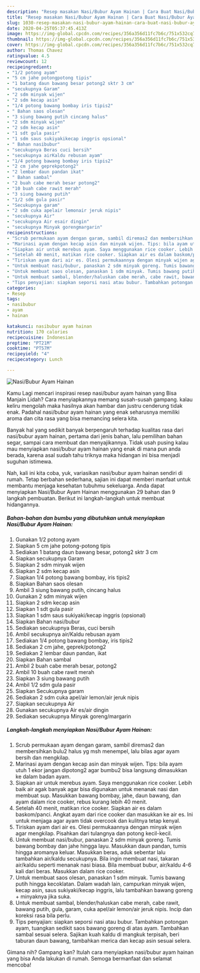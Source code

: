 ```yaml
---
description: "Resep masakan Nasi/Bubur Ayam Hainan | Cara Buat Nasi/Bubur Ayam Hainan Yang Enak Dan Lezat"
title: "Resep masakan Nasi/Bubur Ayam Hainan | Cara Buat Nasi/Bubur Ayam Hainan Yang Enak Dan Lezat"
slug: 1030-resep-masakan-nasi-bubur-ayam-hainan-cara-buat-nasi-bubur-ayam-hainan-yang-enak-dan-lezat
date: 2020-04-25T05:37:45.413Z
image: https://img-global.cpcdn.com/recipes/356a356d11fc7b6c/751x532cq70/nasibubur-ayam-hainan-foto-resep-utama.jpg
thumbnail: https://img-global.cpcdn.com/recipes/356a356d11fc7b6c/751x532cq70/nasibubur-ayam-hainan-foto-resep-utama.jpg
cover: https://img-global.cpcdn.com/recipes/356a356d11fc7b6c/751x532cq70/nasibubur-ayam-hainan-foto-resep-utama.jpg
author: Thomas Chavez
ratingvalue: 4.5
reviewcount: 12
recipeingredient:
- "1/2 potong ayam"
- "5 cm jahe potongpotong tipis"
- "1 batang daun bawang besar potong2 sktr 3 cm"
- "secukupnya Garam"
- "2 sdm minyak wijen"
- "2 sdm kecap asin"
- "1/4 potong bawang bombay iris tipis2"
- " Bahan saos olesan"
- "3 siung bawang putih cincang halus"
- "2 sdm minyak wijen"
- "2 sdm kecap asin"
- "1 sdt gula pasir"
- "1 sdm saus sukiyakikecap inggris opsional"
- " Bahan nasibubur"
- "secukupnya Beras cuci bersih"
- "secukupnya airKaldu rebusan ayam"
- "1/4 potong bawang bombay iris tipis2"
- "2 cm jahe geprekpotong2"
- "2 lembar daun pandan ikat"
- " Bahan sambal"
- "2 buah cabe merah besar potong2"
- "10 buah cabe rawit merah"
- "3 siung bawang putih"
- "1/2 sdm gula pasir"
- "Secukupnya garam"
- "2 sdm cuka apelair lemonair jeruk nipis"
- "secukupnya Air"
- "secukupnya Air esair dingin"
- "secukupnya Minyak gorengmargarin"
recipeinstructions:
- "Scrub permukaan ayam dengan garam, sambil diremas2 dan membersihkan bulu2 halus yg msh menempel, lalu bilas agar ayam bersih dan mengkilap."
- "Marinasi ayam dengan kecap asin dan minyak wijen. Tips: bila ayam utuh 1 ekor jangan dipotong2 agar bumbu2 bisa langsung dimasukkan ke dalam badan ayam."
- "Siapkan air untuk merebus ayam. Saya menggunakan rice cooker. Lebih baik air agak banyak agar bisa digunakan untuk menanak nasi dan membuat sup. Masukkan bawang bombay, jahe, daun bawang, dan ayam dalam rice cooker, rebus kurang lebih 40 menit."
- "Setelah 40 menit, matikan rice cooker. Siapkan air es dalam baskom/panci. Angkat ayam dari rice cooker dan masukkan ke air es. Ini untuk menjaga agar ayam tidak overcook dan kulitnya tetap kenyal."
- "Tiriskan ayam dari air es. Olesi permukaannya dengan minyak wijen agar mengkilap. Pisahkan dari tulangnya dan potong kecil-kecil."
- "Untuk membuat nasi/bubur, panaskan 2 sdm minyak goreng. Tumis bawang bombay dan jahe hingga layu. Masukkan daun pandan, tumis hingga aromanya keluar. Masukkan beras, aduk sebentar lalu tambahkan air/kaldu secukupnya. Bila ingin membuat nasi, takaran air/kaldu seperti menanak nasi biasa. Bila membuat bubur, air/kaldu 4-6 kali dari beras. Masukkan dalam rice cooker."
- "Untuk membuat saos olesan, panaskan 1 sdm minyak. Tumis bawang putih hingga kecoklatan. Dalam wadah lain, campurkan minyak wijen, kecap asin, saus sukiyaki/kecap inggris, lalu tambahkan bawang goreng + minyaknya jika suka."
- "Untuk membuat sambal, blender/haluskan cabe merah, cabe rawit, bawang putih, gula, garam, cuka apel/air lemon/air jeruk nipis. Incip dan koreksi rasa bila perlu."
- "Tips penyajian: siapkan seporsi nasi atau bubur. Tambahkan potongan ayam, tuangkan sedikit saos bawang goreng di atas ayam. Tambahkan sambal sesuai selera. Sajikan kuah kaldu di mangkuk terpisah, beri taburan daun bawang, tambahkan merica dan kecap asin sesuai selera."
categories:
- Resep
tags:
- nasibubur
- ayam
- hainan

katakunci: nasibubur ayam hainan 
nutrition: 170 calories
recipecuisine: Indonesian
preptime: "PT21M"
cooktime: "PT57M"
recipeyield: "4"
recipecategory: Lunch

---
```



![Nasi/Bubur Ayam Hainan](https://img-global.cpcdn.com/recipes/356a356d11fc7b6c/751x532cq70/nasibubur-ayam-hainan-foto-resep-utama.jpg)

Kamu Lagi mencari inspirasi resep nasi/bubur ayam hainan yang Bisa Manjain Lidah? Cara menyiapkannya memang susah-susah gampang. kalau keliru mengolah maka hasilnya akan hambar dan justru cenderung tidak enak. Padahal nasi/bubur ayam hainan yang enak seharusnya memiliki aroma dan cita rasa yang bisa memancing selera kita.

Banyak hal yang sedikit banyak berpengaruh terhadap kualitas rasa dari nasi/bubur ayam hainan, pertama dari jenis bahan, lalu pemilihan bahan segar, sampai cara membuat dan menyajikannya. Tidak usah pusing kalau mau menyiapkan nasi/bubur ayam hainan yang enak di mana pun anda berada, karena asal sudah tahu triknya maka hidangan ini bisa menjadi suguhan istimewa.




Nah, kali ini kita coba, yuk, variasikan nasi/bubur ayam hainan sendiri di rumah. Tetap berbahan sederhana, sajian ini dapat memberi manfaat untuk membantu menjaga kesehatan tubuhmu sekeluarga. Anda dapat menyiapkan Nasi/Bubur Ayam Hainan menggunakan 29 bahan dan 9 langkah pembuatan. Berikut ini langkah-langkah untuk membuat hidangannya.

<!--inarticleads1-->

##### Bahan-bahan dan bumbu yang dibutuhkan untuk menyiapkan Nasi/Bubur Ayam Hainan:

1. Gunakan 1/2 potong ayam
1. Siapkan 5 cm jahe potong-potong tipis
1. Sediakan 1 batang daun bawang besar, potong2 sktr 3 cm
1. Siapkan secukupnya Garam
1. Siapkan 2 sdm minyak wijen
1. Siapkan 2 sdm kecap asin
1. Siapkan 1/4 potong bawang bombay, iris tipis2
1. Siapkan  Bahan saos olesan
1. Ambil 3 siung bawang putih, cincang halus
1. Gunakan 2 sdm minyak wijen
1. Siapkan 2 sdm kecap asin
1. Siapkan 1 sdt gula pasir
1. Siapkan 1 sdm saus sukiyaki/kecap inggris (opsional)
1. Siapkan  Bahan nasi/bubur
1. Sediakan secukupnya Beras, cuci bersih
1. Ambil secukupnya air/Kaldu rebusan ayam
1. Sediakan 1/4 potong bawang bombay, iris tipis2
1. Sediakan 2 cm jahe, geprek/potong2
1. Sediakan 2 lembar daun pandan, ikat
1. Siapkan  Bahan sambal
1. Ambil 2 buah cabe merah besar, potong2
1. Ambil 10 buah cabe rawit merah
1. Siapkan 3 siung bawang putih
1. Ambil 1/2 sdm gula pasir
1. Siapkan Secukupnya garam
1. Sediakan 2 sdm cuka apel/air lemon/air jeruk nipis
1. Siapkan secukupnya Air
1. Gunakan secukupnya Air es/air dingin
1. Sediakan secukupnya Minyak goreng/margarin




<!--inarticleads2-->

##### Langkah-langkah menyiapkan Nasi/Bubur Ayam Hainan:

1. Scrub permukaan ayam dengan garam, sambil diremas2 dan membersihkan bulu2 halus yg msh menempel, lalu bilas agar ayam bersih dan mengkilap.
1. Marinasi ayam dengan kecap asin dan minyak wijen. Tips: bila ayam utuh 1 ekor jangan dipotong2 agar bumbu2 bisa langsung dimasukkan ke dalam badan ayam.
1. Siapkan air untuk merebus ayam. Saya menggunakan rice cooker. Lebih baik air agak banyak agar bisa digunakan untuk menanak nasi dan membuat sup. Masukkan bawang bombay, jahe, daun bawang, dan ayam dalam rice cooker, rebus kurang lebih 40 menit.
1. Setelah 40 menit, matikan rice cooker. Siapkan air es dalam baskom/panci. Angkat ayam dari rice cooker dan masukkan ke air es. Ini untuk menjaga agar ayam tidak overcook dan kulitnya tetap kenyal.
1. Tiriskan ayam dari air es. Olesi permukaannya dengan minyak wijen agar mengkilap. Pisahkan dari tulangnya dan potong kecil-kecil.
1. Untuk membuat nasi/bubur, panaskan 2 sdm minyak goreng. Tumis bawang bombay dan jahe hingga layu. Masukkan daun pandan, tumis hingga aromanya keluar. Masukkan beras, aduk sebentar lalu tambahkan air/kaldu secukupnya. Bila ingin membuat nasi, takaran air/kaldu seperti menanak nasi biasa. Bila membuat bubur, air/kaldu 4-6 kali dari beras. Masukkan dalam rice cooker.
1. Untuk membuat saos olesan, panaskan 1 sdm minyak. Tumis bawang putih hingga kecoklatan. Dalam wadah lain, campurkan minyak wijen, kecap asin, saus sukiyaki/kecap inggris, lalu tambahkan bawang goreng + minyaknya jika suka.
1. Untuk membuat sambal, blender/haluskan cabe merah, cabe rawit, bawang putih, gula, garam, cuka apel/air lemon/air jeruk nipis. Incip dan koreksi rasa bila perlu.
1. Tips penyajian: siapkan seporsi nasi atau bubur. Tambahkan potongan ayam, tuangkan sedikit saos bawang goreng di atas ayam. Tambahkan sambal sesuai selera. Sajikan kuah kaldu di mangkuk terpisah, beri taburan daun bawang, tambahkan merica dan kecap asin sesuai selera.




Gimana nih? Gampang kan? Itulah cara menyiapkan nasi/bubur ayam hainan yang bisa Anda lakukan di rumah. Semoga bermanfaat dan selamat mencoba!

